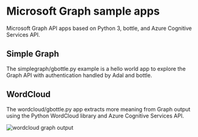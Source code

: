 # Microsoft Graph sample apps
Microsoft Graph API apps based on Python 3, bottle, and Azure Cognitive Services API.

## Simple Graph
The simplegraph/gbottle.py example is a hello world app to explore the Graph API with authentication handled by Adal and bottle.

## WordCloud
The wordcloud/gbottle.py app extracts more meaning from Graph output using the Python WordCloud library and Azure Cognitive Services API.

![wordcloud graph output](./blob/master/wordcloud/img/graph_output.png)